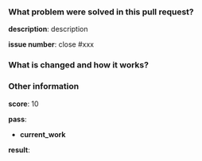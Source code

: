 <!-- PR name: [2023 PR]: pass xxxx -->

### What problem were solved in this pull request?

**description**: description <!-- topic link is welcome -->

**issue number**: close #xxx

### What is changed and how it works?

### Other information

**score**: 10

**pass**:
- **current_work**

**result**:
<!-- screenshot is welcome -->

